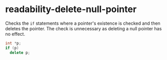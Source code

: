 # readability-delete-null-pointer

Checks the `if` statements where a pointer\'s existence is checked and
then deletes the pointer. The check is unnecessary as deleting a null
pointer has no effect.

```c++
int *p;
if (p)
  delete p;
```
